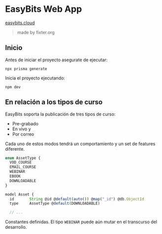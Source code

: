 # EasyBits Web App

[easybits.cloud](https://www.easybits.cloud)

> made by fixter.org

## Inicio
Antes de iniciar el proyecto asegurate de ejecutar:
```
npx prisma generate
```
Inicia el proyecto ejecutando:
````
npm dev
````

## En relación a los tipos de curso

EasyBits soporta la publicación de tres tipos de curso:

- Pre-grabado
- En vivo y
- Por correo

Cada uno de estos modos tendrá un comportamiento y un set de features diferente.

```js
enum AssetType {
  VOD_COURSE
  EMAIL_COURSE
  WEBINAR
  EBOOK
  DOWNLOADABLE
}

model Asset {
  id       String @id @default(auto()) @map("_id") @db.ObjectId
  type     AssetType @default(DOWNLOADABLE)

  // ...


```

Constantes definidas. El tipo `WEBINAR` puede aún mutar en el transcurso del desarrollo.
